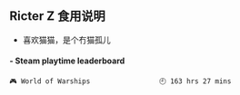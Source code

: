 ## Ricter Z 食用说明
- 喜欢猫猫，是个冇猫孤儿

<!-- steam-box start -->
#### - Steam playtime leaderboard
```text
🎮 World of Warships                 🕘 163 hrs 27 mins
```
<!-- Powered by https://github.com/YouEclipse/steam-box . -->
<!-- steam-box end -->
